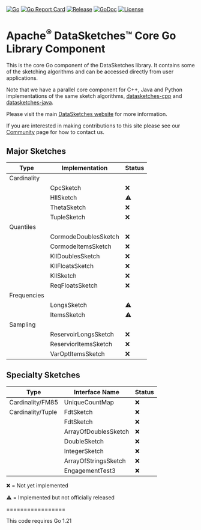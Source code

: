 <!--
    Licensed to the Apache Software Foundation (ASF) under one
    or more contributor license agreements.  See the NOTICE file
    distributed with this work for additional information
    regarding copyright ownership.  The ASF licenses this file
    to you under the Apache License, Version 2.0 (the
    "License"); you may not use this file except in compliance
    with the License.  You may obtain a copy of the License at

      http://www.apache.org/licenses/LICENSE-2.0

    Unless required by applicable law or agreed to in writing,
    software distributed under the License is distributed on an
    "AS IS" BASIS, WITHOUT WARRANTIES OR CONDITIONS OF ANY
    KIND, either express or implied.  See the License for the
    specific language governing permissions and limitations
    under the License.
-->

[![Go](https://github.com/apache/datasketches-go/actions/workflows/go.yml/badge.svg)](https://github.com/apache/datasketches-go/actions/workflows/go.yml)
[![Go Report Card](https://goreportcard.com/badge/github.com/apache/datasketches-go)](https://goreportcard.com/report/github.com/apache/datasketches-go)
[![Release](https://img.shields.io/github/release/apache/datasketches-go.svg)](https://github.com/apache/datasketches-go/releases)
[![GoDoc](https://godoc.org/github.com/apache/datasketches-go?status.svg)](https://godoc.org/github.com/apache/datasketches-go)
[![License](https://img.shields.io/badge/License-Apache_2.0-blue.svg)](https://github.com/apache/datasketches-go/blob/master/LICENSE)

# Apache<sup>&reg;</sup> DataSketches&trade; Core Go Library Component
This is the core Go component of the DataSketches library.  It contains some of the sketching algorithms and can be accessed directly from user applications.

Note that we have a parallel core component for C++, Java and Python implementations of the same sketch algorithms,
[datasketches-cpp](https://github.com/apache/datasketches-cpp) and [datasketches-java](https://github.com/apache/datasketches-java).

Please visit the main [DataSketches website](https://datasketches.apache.org) for more information.

If you are interested in making contributions to this site please see our [Community](https://datasketches.apache.org/docs/Community/) page for how to contact us.



## Major Sketches
| Type         | Implementation          | Status |
|--------------|-------------------------|--|
| Cardinality	 |                         |  |
| 	            | CpcSketch               | ❌ |
| 	            | HllSketch               | ⚠️ |
| 	            | ThetaSketch             | ❌ |
| 	            | TupleSketch<S>          | ❌ |
| Quantiles	   |                         |  |
| 	            | CormodeDoublesSketch    | ❌ |
| 	            | CormodeItemsSketch<T>   | ❌ |
| 	            | KllDoublesSketch        | ❌ |
| 	            | KllFloatsSketch         | ❌ |
| 	            | KllSketch<T>            | ❌ |
| 	            | ReqFloatsSketch         | ❌ |
| Frequencies  |              | ️ |
|              | LongsSketch             | ⚠️ |
|              | ItemsSketch<T>          | ⚠️ |
| Sampling |    |  |
|  | ReservoirLongsSketch    | ❌ |
|  | ReserviorItemsSketch<T> | ❌ |
| 	  | VarOptItemsSketch<T>    | ❌ |

## Specialty Sketches
| Type | Interface Name | Status |
| --- | --- |---|
| Cardinality/FM85 | UniqueCountMap  | ❌ |
| Cardinality/Tuple	| FdtSketch | ❌ |
| 	| FdtSketch | ❌ |
| 	| ArrayOfDoublesSketch  | ❌ |
| 	| DoubleSketch  | ❌ |
| 	| IntegerSketch  | ❌ |
|	| ArrayOfStringsSketch | ❌ |
| 	| EngagementTest3 | ❌ |


❌ = Not yet implemented

⚠️ = Implemented but not officially released

=================

This code requires Go 1.21
